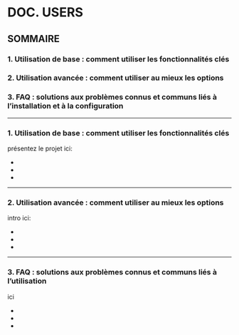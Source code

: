 # **DOC. USERS**

## **SOMMAIRE**

### 1. Utilisation de base : comment utiliser les fonctionnalités clés

### 2. Utilisation avancée : comment utiliser au mieux les options
    
### 3. FAQ : solutions aux problèmes connus et communs liés à l’installation et à la configuration
    
---
### 1. Utilisation de base : comment utiliser les fonctionnalités clés

présentez le projet ici:

*
*
*
---

### 2.  Utilisation avancée : comment utiliser au mieux les options

intro ici:

*
*
*
---

### 3.  FAQ : solutions aux problèmes connus et communs liés à l’utilisation

ici

*
*
*